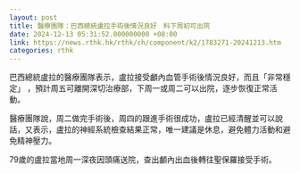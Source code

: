 ```yaml
---
layout: post
title: 醫療團隊：巴西總統盧拉手術後情況良好　料下周初可出院
date: 2024-12-13 05:31:52.000000000 +08:00
link: https://news.rthk.hk/rthk/ch/component/k2/1783271-20241213.htm
categories: rthk
---
```


巴西總統盧拉的醫療團隊表示，盧拉接受顱內血管手術後情況良好，而且「非常穩定」 ，預計周五可離開深切治療部，下周一或周二可以出院，逐步恢復正常活動。

醫療團隊說，周二做完手術後，周四的跟進手術很成功，盧拉已經清醒並可以說話，又表示，盧拉的神經系統檢查結果正常，唯一建議是休息，避免體力活動和避免精神壓力。

79歲的盧拉當地周一深夜因頭痛送院，查出顱內出血後轉往聖保羅接受手術。
